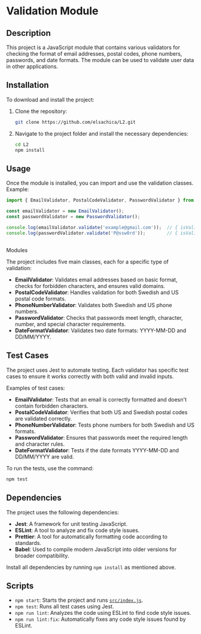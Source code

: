 
# Validation Module

## Description

This project is a JavaScript module that contains various validators for checking the format of email addresses, postal codes, phone numbers, passwords, and date formats. The module can be used to validate user data in other applications.

## Installation

To download and install the project:

1. Clone the repository:
    ```bash
    git clone https://github.com/elsachica/L2.git
    ```

2. Navigate to the project folder and install the necessary dependencies:
    ```bash
    cd L2
    npm install
    ```

## Usage

Once the module is installed, you can import and use the validation classes. Example:

```javascript
import { EmailValidator, PostalCodeValidator, PasswordValidator } from './path-to-your-module/index.js';

const emailValidator = new EmailValidator();
const passwordValidator = new PasswordValidator();

console.log(emailValidator.validate('example@gmail.com'));  // { isValid: true, error: null }
console.log(passwordValidator.validate('P@ssw0rd'));        // { isValid: true }
```



##

 Modules

The project includes five main classes, each for a specific type of validation:

- **EmailValidator**: Validates email addresses based on basic format, checks for forbidden characters, and ensures valid domains.
- **PostalCodeValidator**: Handles validation for both Swedish and US postal code formats.
- **PhoneNumberValidator**: Validates both Swedish and US phone numbers.
- **PasswordValidator**: Checks that passwords meet length, character, number, and special character requirements.
- **DateFormatValidator**: Validates two date formats: YYYY-MM-DD and DD/MM/YYYY.

## Test Cases

The project uses Jest to automate testing. Each validator has specific test cases to ensure it works correctly with both valid and invalid inputs.

Examples of test cases:

- **EmailValidator**: Tests that an email is correctly formatted and doesn't contain forbidden characters.
- **PostalCodeValidator**: Verifies that both US and Swedish postal codes are validated correctly.
- **PhoneNumberValidator**: Tests phone numbers for both Swedish and US formats.
- **PasswordValidator**: Ensures that passwords meet the required length and character rules.
- **DateFormatValidator**: Tests if the date formats YYYY-MM-DD and DD/MM/YYYY are valid.

To run the tests, use the command:
```bash
npm test
```

## Dependencies

The project uses the following dependencies:

- **Jest**: A framework for unit testing JavaScript.
- **ESLint**: A tool to analyze and fix code style issues.
- **Prettier**: A tool for automatically formatting code according to standards.
- **Babel**: Used to compile modern JavaScript into older versions for broader compatibility.

Install all dependencies by running `npm install` as mentioned above.

## Scripts

- `npm start`: Starts the project and runs [`src/index.js`](command:_github.copilot.openRelativePath?%5B%7B%22scheme%22%3A%22file%22%2C%22authority%22%3A%22%22%2C%22path%22%3A%22%2FUsers%2Felsagaswikstrom%2FDocuments%2FWebbprogram%2F%C3%A5rskurs%202%2F1dv610%20\(daniel\)%2FL2%2Fsrc%2Findex.js%22%2C%22query%22%3A%22%22%2C%22fragment%22%3A%22%22%7D%2C%22203dc7c7-6f5c-4114-bf66-933836a5c6be%22%5D "/Users/elsagaswikstrom/Documents/Webbprogram/årskurs 2/1dv610 (daniel)/L2/src/index.js").
- `npm test`: Runs all test cases using Jest.
- `npm run lint`: Analyzes the code using ESLint to find code style issues.
- `npm run lint:fix`: Automatically fixes any code style issues found by ESLint.
